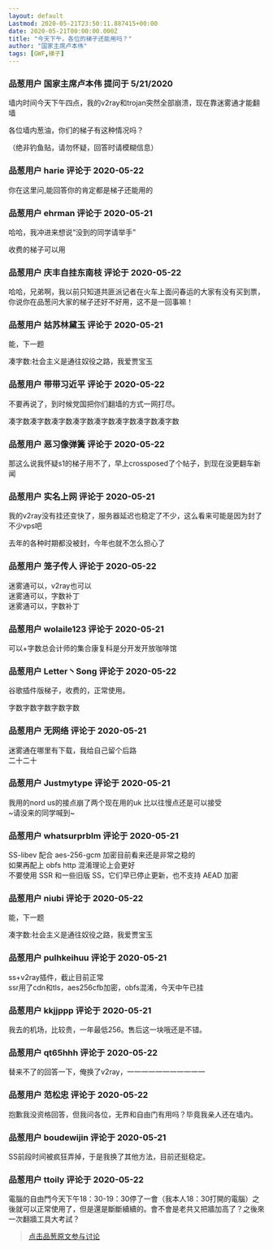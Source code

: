 ```yaml
---
layout: default
Lastmod: 2020-05-21T23:50:11.887415+00:00
date: 2020-05-21T00:00:00.000Z
title: "今天下午，各位的梯子还能用吗？"
author: "国家主席卢本伟"
tags: [GWF,梯子]
---
```



### 品葱用户 **国家主席卢本伟** 提问于 5/21/2020
    
墙内时间今天下午四点，我的v2ray和trojan突然全部崩溃，现在靠迷雾通才能翻墙  
  
各位墙内葱油，你们的梯子有这种情况吗？  
  
（绝非钓鱼贴，请勿怀疑，回答时请模糊信息）
    
                

### 品葱用户 **harie** 评论于 2020-05-22
        
你在这里问,能回答你的肯定都是梯子还能用的
        
                

### 品葱用户 **ehrman** 评论于 2020-05-21
        
哈哈，我冲进来想说“没到的同学请举手”  
  
收费的梯子可以用
        
                

### 品葱用户 **庆丰自挂东南枝** 评论于 2020-05-22
        
哈哈，兄弟啊，我以前只知道共匪派记者在火车上面问春运的大家有没有买到票，你说你在品葱问大家的梯子还好不好用，这不是一回事嘛！
        
                

### 品葱用户 **姑苏林黛玉** 评论于 2020-05-21
        
能，下一题  
  
凑字数:社会主义是通往奴役之路，我爱贾宝玉
        
                

### 品葱用户 **带带习近平** 评论于 2020-05-22
        
不要再说了，到时候党国把你们翻墙的方式一网打尽。  
  
凑字数凑字数凑字数凑字数凑字数凑字数凑字数凑字数
        
                

### 品葱用户 **恶习像弹簧** 评论于 2020-05-22
        
那这么说我怀疑s1的梯子用不了，早上crossposed了个帖子，到现在没更翻车新闻
        
                

### 品葱用户 **实名上网** 评论于 2020-05-21
        
我的v2ray没有挂还变快了，服务器延迟也稳定了不少，这么看来可能是因为封了不少vps吧  
  
去年的各种时期都没被封，今年也就不怎么担心了
        
                

### 品葱用户 **笼子传人** 评论于 2020-05-22
        
迷雾通可以，v2ray也可以  
迷雾通可以，字数补丁  
迷雾通可以，字数补丁
        
                

### 品葱用户 **wolaile123** 评论于 2020-05-21
        
可以+字数总会计师的集合康复科是分开发开放咖啡馆
        
                

### 品葱用户 **Letter丶Song** 评论于 2020-05-22
        
谷歌插件版梯子，收费的，正常使用。  
  
字数字数字数字数字数
        
                

### 品葱用户 **无网络** 评论于 2020-05-21
        
迷雾通在哪里有下载，我给自己留个后路  
二十二十
        
                

### 品葱用户 **Justmytype** 评论于 2020-05-21
        
我用的nord us的接点崩了两个现在用的uk 比以往慢点还是可以接受  
~请没来的同学喊到~
        
                

### 品葱用户 **whatsurprblm** 评论于 2020-05-21
        
SS-libev 配合 aes-256-gcm 加密目前看来还是非常之稳的  
如果再配上 obfs http 混淆理论上会更好  
不要使用 SSR 和一些旧版 SS，它们早已停止更新，也不支持 AEAD 加密
        
                

### 品葱用户 **niubi** 评论于 2020-05-22
        
能，下一题  
  
凑字数:社会主义是通往奴役之路，我爱贾宝玉
        
                

### 品葱用户 **pulhkeihuu** 评论于 2020-05-21
        
ss+v2ray插件，截止目前正常  
ssr用了cdn和tls，aes256cfb加密，obfs混淆，今天中午已挂
        
                

### 品葱用户 **kkjjppp** 评论于 2020-05-21
        
我去的机场，比较贵，一年最低256。售后这一块哦还是不错。
        
                

### 品葱用户 **qt65hhh** 评论于 2020-05-22
        
替来不了的回答一下，俺换了v2ray，一一一一一一一一一一一
        
                

### 品葱用户 **范松忠** 评论于 2020-05-22
        
抱歉我没资格回答，但我问各位，无界和自由门有用吗？毕竟我亲人还在墙内。
        
                

### 品葱用户 **boudewijin** 评论于 2020-05-21
        
SS前段时间被疯狂弄掉，于是我换了其他方法，目前还挺稳定。
        
                

### 品葱用户 **ttoily** 评论于 2020-05-22
        
電腦的自由門今天下午18：30-19：30停了一會（我本人18：30打開的電腦）之後就可以正常使用了，但是還是斷斷續續的。會不會是老共又把牆加高了？之後來一次翻牆工具大考試？
        
                





> [点击品葱原文参与讨论](https://pincong.rocks/question/25698)


